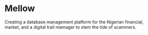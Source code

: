 # Mellow
Creating a database management platform for the Nigerian financial,
market, and a digital trail mamager to stem the tide of scammers.
